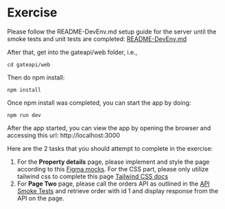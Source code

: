 # Exercise

Please follow the README-DevEnv.md setup guide for the server until the smoke tests and unit tests are completed:
[README-DevEnv.md](https://github.com/gitricko/nameko-devex/blob/master/README-DevEnv.md)

After that, get into the gateapi/web folder, i.e., 
```
cd gateapi/web
```

Then do npm install:
```
npm install
```

Once npm install was completed, you can start the app by doing:
```
npm run dev
```

After the app started, you can view the app by opening the browser and accessing this url: http://localhost:3000

Here are the 2 tasks that you should attempt to complete in the exercise:
1. For the **Property details** page, please implement and style the page according to this [Figma mocks](https://bit.ly/3pcGsLl). For the CSS part, please only utilize tailwind css to complete this page [Tailwind CSS docs](https://tailwindcss.com/docs/installation)
2. For **Page Two** page, please call the orders API as outlined in the [API Smoke Tests](https://github.com/gitricko/nameko-devex/blob/master/test/nex-smoketest.sh) and retrieve order with id 1 and display response from the API on the page.